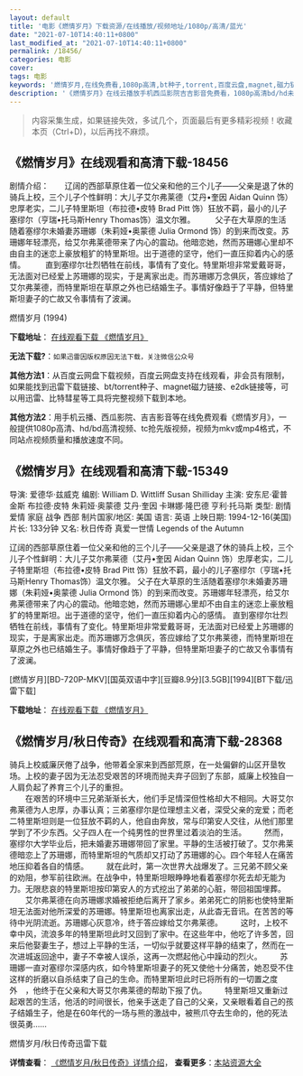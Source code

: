 ```yaml
---
layout: default
title: '电影《燃情岁月》下载资源/在线播放/视频地址/1080p/高清/蓝光'
date: "2021-07-10T14:40:11+0800"
last_modified_at: "2021-07-10T14:40:11+0800"
permalink: /18456/
categories: 电影
cover:
tags: 电影
keywords: '燃情岁月,在线免费看,1080p高清,bt种子,torrent,百度云盘,magnet,磁力链,迅雷下载资源'
description: '《燃情岁月》在线云播放手机西瓜影院吉吉影音免费看，1080p高清bd/hd未删减完整版和tc抢先枪版，mkv/mp4格式，附带bt/torrent种子、magnet/磁力链、百度云盘、网盘资源迅雷下载链接'
---
```


>内容采集生成，如果链接失效，多试几个，页面最后有更多精彩视频！收藏本页（Ctrl+D)，以后再找不麻烦。


## 《燃情岁月》在线观看和高清下载-18456

剧情介绍：　　辽阔的西部草原住着一位父亲和他的三个儿子——父亲是退了休的骑兵上校，三个儿子个性鲜明：大儿子艾尔弗莱德（艾丹•奎因 Aidan Quinn 饰）忠厚老实，二儿子特里斯坦（布拉德•皮特 Brad Pitt 饰）狂放不羁，最小的儿子塞缪尔（亨瑞•托马斯Henry Thomas饰）温文尔雅。  　　父子在大草原的生活随着塞缪尔未婚妻苏珊娜（朱莉娅•奥蒙德 Julia Ormond 饰）的到来而改变。苏珊娜年轻漂亮，给艾尔弗莱德带来了内心的震动。他暗恋她，然而苏珊娜心里却不由自主的迷恋上豪放粗犷的特里斯坦。出于道德的坚守，他们一直压抑着内心的感情。  　　直到塞缪尔壮烈牺牲在前线，事情有了变化。特里斯坦非常爱戴哥哥，无法面对已经爱上苏珊娜的现实，于是离家出走。而苏珊娜万念俱灰，答应嫁给了艾尔弗莱德，而特里斯坦在草原之外也已结婚生子。事情好像趋于了平静，但特里斯坦妻子的亡故又令事情有了波澜。


燃情岁月 (1994)

**下载地址**： [在线观看下载 《燃情岁月》](https://www.btbtdy.me/btdy/dy2940.html) 


**无法下载?**：`如果迅雷因版权原因无法下载，关注微信公众号 `

**其他方法1**：从百度云网盘下载视频，百度云网盘支持在线观看，非会员有限制，如果能找到迅雷下载链接、bt/torrent种子、magnet磁力链接、e2dk链接等，可以用迅雷、比特彗星等工具将完整视频下载到本地。

**其他方法2**：用手机云播、西瓜影院、吉吉影音等在线免费观看《燃情岁月》，一般提供1080p高清、hd/bd高清视频、tc抢先版视频，视频为mkv或mp4格式，不同站点视频质量和播放速度不同。


## 《燃情岁月》在线观看和高清下载-15349

导演: 爱德华·兹威克 编剧: William D. Wittliff Susan Shilliday 主演: 安东尼·霍普金斯 布拉德·皮特 朱莉娅·奥蒙德 艾丹·奎因 卡琳娜·隆巴德 亨利·托马斯 类型: 剧情 爱情 家庭 战争 西部 制片国家/地区: 美国 语言: 英语 上映日期: 1994-12-16(美国) 片长: 133分钟 又名: 秋日传奇 真爱一世情 Legends of the Autumn

辽阔的西部草原住着一位父亲和他的三个儿子——父亲是退了休的骑兵上校，三个儿子个性鲜明：大儿子艾尔弗莱德（艾丹•奎因 Aidan Quinn 饰）忠厚老实，二儿子特里斯坦（布拉德•皮特 Brad Pitt 饰）狂放不羁，最小的儿子塞缪尔（亨瑞•托马斯Henry Thomas饰）温文尔雅。 父子在大草原的生活随着塞缪尔未婚妻苏珊娜（朱莉娅•奥蒙德 Julia Ormond 饰）的到来而改变。苏珊娜年轻漂亮，给艾尔弗莱德带来了内心的震动。他暗恋她，然而苏珊娜心里却不由自主的迷恋上豪放粗犷的特里斯坦。出于道德的坚守，他们一直压抑着内心的感情。 直到塞缪尔壮烈牺牲在前线，事情有了变化。特里斯坦非常爱戴哥哥，无法面对已经爱上苏珊娜的现实，于是离家出走。而苏珊娜万念俱灰，答应嫁给了艾尔弗莱德，而特里斯坦在草原之外也已结婚生子。事情好像趋于了平静，但特里斯坦妻子的亡故又令事情有了波澜。


[燃情岁月][BD-720P-MKV][国英双语中字][豆瓣8.9分][3.5GB][1994][BT下载/迅雷下载]

**下载地址**： [在线观看下载 《燃情岁月》](https://www.btdx8.com/torrent/legends_of_the_fall_1994.html) 


## 《燃情岁月/秋日传奇》在线观看和高清下载-28368

骑兵上校威廉厌倦了战争，他带着全家来到西部荒原，在一处偏僻的山区开垦牧场。上校的妻子因为无法忍受艰苦的环境而抛夫弃子回到了东部，威廉上校独自一人肩负起了养育三个儿子的重担。<br />　　在艰苦的环境中三兄弟渐渐长大，他们手足情深但性格却大不相同。大哥艾尔弗莱德为人忠厚，办事认真；三弟塞缪尔是位理想主义者，深受父亲的宠爱；而老二特里斯坦则是一位狂放不羁的人，他自由奔放，常与印第安人交往，从他们那里学到了不少东西。父子四人在一个纯男性的世界里过着淡泊的生活。 　　然而，塞缪尔大学毕业后，把未婚妻苏珊娜带回了家里。平静的生活被打破了。艾尔弗莱德暗恋上了苏珊娜，而特里斯坦的气质却又打动了苏珊娜的心。四个年轻人在痛苦地压抑着各自的情感。 　　就在此时，第一次世界大战爆发了。三兄弟不顾父亲的劝阻，参军前往欧洲。在战争中，特里斯坦眼睁睁地看着塞缪尔死去却无能为力。无限悲哀的特里斯坦按印第安人的方式挖出了弟弟的心脏，带回祖国埋葬。 　　艾尔弗莱德在向苏珊娜求婚被拒绝后离开了家乡。弟弟死亡的阴影也使特里斯坦无法面对他所深爱的苏珊娜。特里斯坦也离家出走，从此杳无音讯。在苦苦的等待中光阴流逝。苏珊娜心灰意冷，终于答应嫁给艾尔弗莱德。 　　这时，上校不幸中风，流浪多年的特里斯坦此时又回到了家中。在这些年中，他吃了许多苦，回来后他娶妻生子，想过上平静的生活，一切似乎就要这样平静的结束了，然而在一次进城返回途中，妻子不幸被人误杀，这再一次燃起他心中躁动的烈火。 　　苏珊娜一直对塞缪尔深感内疚，如今特里斯坦妻子的死又使他十分痛苦，她忍受不住这样的折磨以自杀结束了自己的生命。而特里斯坦此时已将所有的一切置之度外　，他终于在父亲和大哥艾尔弗莱德的帮助下报了仇。 　　特里斯坦又重新过起艰苦的生活，他活的时间很长，他亲手送走了自己的父亲，又亲眼看着自己的孩子结婚生子，他是在60年代的一场与熊的激战中，被熊爪夺去生命的，他的死法很英勇&hellip;…


燃情岁月/秋日传奇迅雷下载

**详情查看**： [《燃情岁月/秋日传奇》详情介绍](/movie/28368/)， **查看更多**：[本站资源大全](/movie/t/all/)

